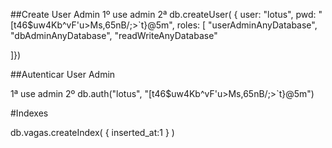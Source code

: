 ##Create User Admin
1º use admin
2ª db.createUser( { user: "lotus",
pwd: "[t46$uw4Kb^vF'u>Ms,65nB/;>`t}@5m",
roles: [ "userAdminAnyDatabase",
"dbAdminAnyDatabase",
"readWriteAnyDatabase"

]})

##Autenticar User Admin

1ª use admin
2º db.auth("lotus", "[t46$uw4Kb^vF'u>Ms,65nB/;>`t}@5m")

#Indexes

db.vagas.createIndex( { inserted_at:1 } )
